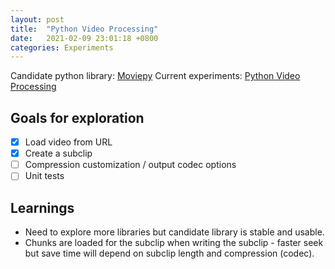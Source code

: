```yaml
---
layout: post
title:  "Python Video Processing"
date:   2021-02-09 23:01:18 +0800
categories: Experiments
---
```


Candidate python library: [Moviepy](https://github.com/Zulko/moviepy)
Current experiments: [Python Video Processing](https://github.com/aacayaco/python_video_processing)

## Goals for exploration

- [X] Load video from URL
- [X] Create a subclip
- [ ] Compression customization / output codec options
- [ ] Unit tests

## Learnings

- Need to explore more libraries but candidate library is stable and usable.
- Chunks are loaded for the subclip when writing the subclip - faster seek but save time will depend on subclip length and compression (codec).

